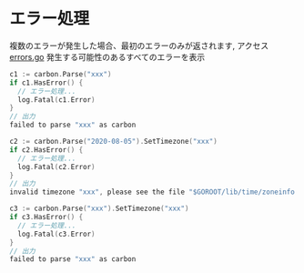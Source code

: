 # エラー処理
複数のエラーが発生した場合、最初のエラーのみが返されます, アクセス <a href="https://github.com/dromara/carbon/blob/master/errors.go" target="_blank" rel="noreferrer">errors.go</a> 発生する可能性のあるすべてのエラーを表示

```go
c1 := carbon.Parse("xxx")
if c1.HasError() {
  // エラー処理...
  log.Fatal(c1.Error)
}
// 出力
failed to parse "xxx" as carbon

c2 := carbon.Parse("2020-08-05").SetTimezone("xxx")
if c2.HasError() {
  // エラー処理...
  log.Fatal(c2.Error)
}
// 出力
invalid timezone "xxx", please see the file "$GOROOT/lib/time/zoneinfo.zip" for all valid timezones

c3 := carbon.Parse("xxx").SetTimezone("xxx")
if c3.HasError() {
  // エラー処理...
  log.Fatal(c3.Error)
}
// 出力
failed to parse "xxx" as carbon
```
